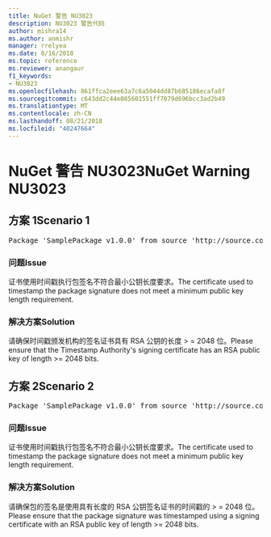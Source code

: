 ```yaml
---
title: NuGet 警告 NU3023
description: NU3023 警告代码
author: mishra14
ms.author: anmishr
manager: rrelyea
ms.date: 8/16/2018
ms.topic: reference
ms.reviewer: anangaur
f1_keywords:
- NU3023
ms.openlocfilehash: 861ffca2eee63a7c6a5044dd87b685186ecafa8f
ms.sourcegitcommit: c643dd2c44e085601551ff7079d696bcc3ad2b49
ms.translationtype: MT
ms.contentlocale: zh-CN
ms.lasthandoff: 08/21/2018
ms.locfileid: "40247664"
---
```

# <a name="nuget-warning-nu3023"></a><span data-ttu-id="234fe-103">NuGet 警告 NU3023</span><span class="sxs-lookup"><span data-stu-id="234fe-103">NuGet Warning NU3023</span></span>

## <a name="scenario-1"></a><span data-ttu-id="234fe-104">方案 1</span><span class="sxs-lookup"><span data-stu-id="234fe-104">Scenario 1</span></span>

<pre>Package 'SamplePackage v1.0.0' from source 'http://source.com/index.json': The timestamp certificate does not meet a minimum public key length requirement.</pre>

### <a name="issue"></a><span data-ttu-id="234fe-105">问题</span><span class="sxs-lookup"><span data-stu-id="234fe-105">Issue</span></span>

<span data-ttu-id="234fe-106">证书使用时间戳执行包签名不符合最小公钥长度要求。</span><span class="sxs-lookup"><span data-stu-id="234fe-106">The certificate used to timestamp the package signature does not meet a minimum public key length requirement.</span></span>


### <a name="solution"></a><span data-ttu-id="234fe-107">解决方案</span><span class="sxs-lookup"><span data-stu-id="234fe-107">Solution</span></span>

<span data-ttu-id="234fe-108">请确保时间戳颁发机构的签名证书具有 RSA 公钥的长度 > = 2048 位。</span><span class="sxs-lookup"><span data-stu-id="234fe-108">Please ensure that the  Timestamp Authority's signing certificate has an RSA public key of length >= 2048 bits.</span></span>



## <a name="scenario-2"></a><span data-ttu-id="234fe-109">方案 2</span><span class="sxs-lookup"><span data-stu-id="234fe-109">Scenario 2</span></span>

<pre>Package 'SamplePackage v1.0.0' from source 'http://source.com/index.json': The primary signature's timestamp certificate does not meet a minimum public key length requirement.</pre>

### <a name="issue"></a><span data-ttu-id="234fe-110">问题</span><span class="sxs-lookup"><span data-stu-id="234fe-110">Issue</span></span>

<span data-ttu-id="234fe-111">证书使用时间戳执行包签名不符合最小公钥长度要求。</span><span class="sxs-lookup"><span data-stu-id="234fe-111">The certificate used to timestamp the package signature does not meet a minimum public key length requirement.</span></span>


### <a name="solution"></a><span data-ttu-id="234fe-112">解决方案</span><span class="sxs-lookup"><span data-stu-id="234fe-112">Solution</span></span>

<span data-ttu-id="234fe-113">请确保包的签名是使用具有长度的 RSA 公钥签名证书的时间戳的 > = 2048 位。</span><span class="sxs-lookup"><span data-stu-id="234fe-113">Please ensure that the package signature was timestamped using a signing certificate with an RSA public key of length >= 2048 bits.</span></span>


